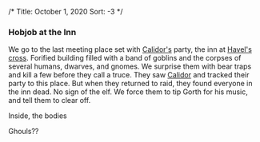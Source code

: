 /*
Title: October 1, 2020
Sort: -3
*/

### Hobjob at the Inn

We go to the last meeting place set with [Calidor's](%base_url%/people/calidor) party, the inn at [Havel's cross](%base_url%/places/havel's-cross). Forified building filled with a band of goblins and the corpses of several humans, dwarves, and gnomes. We surprise them with bear traps and kill a few before they call a truce. They saw [Calidor](%base_url%/people/calidor) and tracked their party to this place. But when they returned to raid, they found everyone in the inn dead. No sign of the elf. We force them to tip Gorth for his music, and tell them to clear off.

Inside, the bodies 

Ghouls??